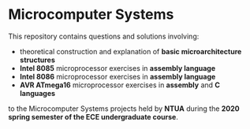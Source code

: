 # Microcomputer Systems

This repository contains questions and solutions involving:

  - theoretical construction and explanation of **basic microarchitecture structures**
  - **Intel 8085** microprocessor exercises in **assembly language** 
  - **Intel 8086** microprocessor exercises in **assembly language**
  - **AVR ATmega16** microprocessor exercises in **assembly** and **C languages**

to the Microcomputer Systems projects held by **NTUA** during the **2020 spring semester of the ECE undergraduate course**.
